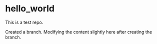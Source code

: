 # hello_world
This is a test repo. 


Created a branch. 
Modifying the content slightly here after creating the branch. 

